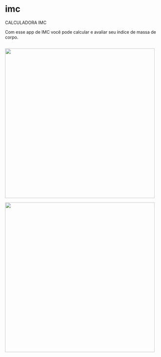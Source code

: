 # imc
 CALCULADORA IMC
 
 Com esse app de IMC você pode calcular e avaliar seu índice de massa de corpo.

<p align="left">
<code>
<img src="https://github.com/carloscar117/imc/tree/master/assets/img1.jpeg" height="490px">
</code>
<code>
<img src="https://github.com/carloscar117/imc/tree/master/assets/img2.jpeg" height="490px">
</code>

</p>

